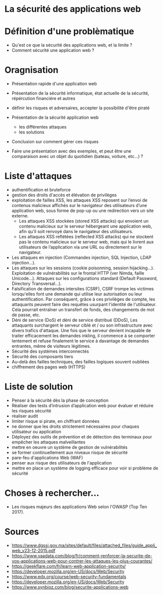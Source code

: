 La sécurité des applications web
======================

# Définition d'une problèmatique
- Qu'est ce que la sécurité des applications web, et la limite ?
- Comment sécurité une application web ?

# Oragnisation 
- Présentation rapide d'une application web
- Présentation de la sécurité informatique, état actuelle de la sécurité, répércution financiére et autres
- définir les risques et adversaires, accepter la possibilité d'être piraté
- Présentation de la sécurité application web
    - les différentes attaques
    - les solutions
- Conclusion sur comment gérer ces risques

- Faire une présentation avec des exemples, et peut être une comparaison avec un objet du quotidien (bateau, voiture, etc...) ?

# Liste d'attaques
- authentification et bruteforce
- gestion des droits d'accès et élévation de privilèges
- exploitation de failles XSS, les attaques XSS reposent sur l’envoi de contenus malicieux affichés sur le navigateur des utilisateurs d’une application web, sous forme de pop-up ou une redirection vers un site externe.
    - Les attaques XSS stockées (stored XSS attacks) qui envoient un contenu malicieux sur le serveur hébergeant une application web, afin qu’il soit renvoyé dans le navigateur des utilisateurs.  
    - Les attaques XSS reflétées (reflected XSS attacks) qui ne stockent pas le contenu malicieux sur le serveur web, mais qui le livrent aux utilisateurs de l’application via une URL ou directement sur le navigateur.
- Les attaques en injection (Commandes injection, SQL Injection, LDAP injection...).
- Les attaques sur les sessions (cookie poisonning, session hijacking...).
Exploitation de vulnérabilités sur le frontal HTTP (ver Nimda, faille Unicode...).
Attaques sur les configurations standard (Default Password, Directory Transversal...).
- Falsification de demandes intersites (CSRF), CSRF trompe les victimes lorsqu'elles font une demande qui utilise leur autorisation ou leur authentification. Par conséquent, grâce à ces privilèges de compte, les attaquants peuvent faire des requêtes usurpant l'identité de l'utilisateur. Cela pourrait entraîner un transfert de fonds, des changements de mot de passe, etc.
- Déni de service (DoS) et déni de service distribué (DDoS), Les attaquants surchargent le serveur ciblé et / ou son infrastructure avec divers trafics d'attaque. Une fois que le serveur devient incapable de traiter efficacement les demandes inkling, il commence à se comporter lentement et refuse finalement le service à davantage de demandes entrantes, même de visiteurs légitimes.
- Sécurité des systèmes interconnectés
- Sécurité des composants tiers
- Au-delà des failles techniques, des failles logiques souvent oubliées
- chiffrement des pages web (HTTPS)

# Liste de solution
- Penser à la sécurité dès la phase de conception
- Réaliser des tests d’intrusion d’application web pour évaluer et réduire les risques sécurité
- réaliser audit
- limiter risque si pirate, en chiffrant données
- ne donner que les droits strictement nécessaires pour chaques utilisateur ou application
- Déployez des outils de prévention et de détection des terminaux pour empêcher les attaques malveillantes
- mettre en oeuvre un système de gestion de vulnérabilités
- se former continuellement aux niveaux risque de sécurité
- pare-feu d'applications Web (WAF)
- penser aux risque des utilisateurs de l'application
- mettre en place un système de logging efficace pour voir si problème de sécurité


# Choses à rechercher...
- Les risques majeurs des applications Web selon l'OWASP (Top Ten 2017).

# Sources
- https://www.dgssi.gov.ma/sites/default/files/attached_files/guide_appli_web_v23-12-2015.pdf
- https://www.vaadata.com/blog/fr/comment-renforcer-la-securite-de-vos-applications-web-pour-contrer-les-attaques-les-plus-courantes/
- https://geekflare.com/fr/learn-web-application-security/
- https://developer.mozilla.org/en-US/docs/Web/Security
- https://www.edx.org/course/web-security-fundamentals
- https://developer.mozilla.org/en-US/docs/Web/Security
- https://www.synbioz.com/blog/securite-applications-web